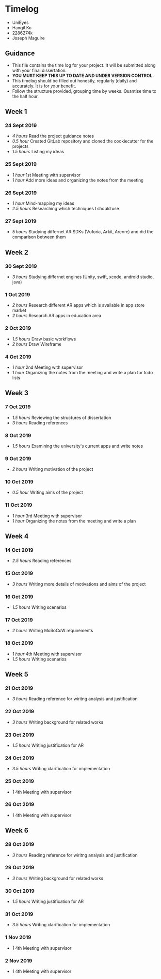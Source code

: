 # Timelog

* UniEyes
* Hangil Ko
* 2286274k
* Joseph Maguire

## Guidance

* This file contains the time log for your project. It will be submitted along with your final dissertation.
* **YOU MUST KEEP THIS UP TO DATE AND UNDER VERSION CONTROL.**
* This timelog should be filled out honestly, regularly (daily) and accurately. It is for *your* benefit.
* Follow the structure provided, grouping time by weeks.  Quantise time to the half hour.

## Week 1

### 24 Sept 2019

* *4 hours* Read the project guidance notes
* *0.5 hour* Created GitLab repository and cloned the cookiecutter for the projects
* *1.5 hours* Listing my ideas

### 25 Sept 2019
 
* *1 hour* 1st Meeting with supervisor
* *1 hour* Add more ideas and organizing the notes from the meeting  

### 26 Sept 2019

* *1 hour* Mind-mapping my ideas  
* *2.5 hours* Researching which techniques I should use

### 27 Sept 2019

* *5 hours* Studying differnet AR SDKs (Vuforia, Arkit, Arcore) and did the comparison between them

## Week 2

### 30 Sept 2019

* *3 hours* Studying differnet engines (Unity, swift, xcode,  android studio, java)

### 1 Oct 2019

* *2 hours* Research different AR apps which is available in app store market
* *2 hours* Research AR apps in education area

### 2 Oct 2019

* *1.5 hours* Draw basic workflows
* *2 hours* Draw Wireframe

### 4 Oct 2019

* *1 hour* 2nd Meeting with supervisor
* *1 hour* Organizing the notes from the meeting and write a plan for todo lists

## Week 3

### 7 Oct 2019
* *1.5 hours* Reviewing the structures of dissertation
* *3 hours* Reading references

### 8 Oct 2019
* *1.5 hours* Examining the university's current apps and write notes

### 9 Oct 2019
* *2 hours* Writing motivation of the project

### 10 Oct 2019
* *0.5 hour* Writing aims of the project

### 11 Oct 2019
* *1 hour* 3rd Meeting with supervisor 
* *1 hour* Organizing the notes from the meeting and write a plan 

## Week 4

### 14 Oct 2019
* *2.5 hours* Reading references

### 15 Oct 2019
* *3 hours* Writing more details of motivations and aims of the project

### 16 Oct 2019
* *1.5 hours* Writing scenarios

### 17 Oct 2019
* *2 hours* Writing MoSoCoW requirements 

### 18 Oct 2019
* *1 hour* 4th Meeting with supervisor
* *1.5 hours* Writing scenarios

## Week 5

### 21 Oct 2019
* *3 hours* Reading reference for wiritng analysis and justification

### 22 Oct 2019
* *3 hours* Writing background for related works 

### 23 Oct 2019
* *1.5 hours* Writing justification for AR 

### 24 Oct 2019
* *3.5 hours* Writing clarification for implementation

### 25 Oct 2019
* *1* 4th Meeting with supervisor

### 26 Oct 2019
* *1* 4th Meeting with supervisor

## Week 6

### 28 Oct 2019
* *3 hours* Reading reference for wiritng analysis and justification

### 29 Oct 2019
* *3 hours* Writing background for related works 

### 30 Oct 2019
* *1.5 hours* Writing justification for AR 

### 31 Oct 2019
* *3.5 hours* Writing clarification for implementation

### 1 Nov 2019
* *1* 4th Meeting with supervisor

### 2 Nov 2019
* *1* 4th Meeting with supervisor
